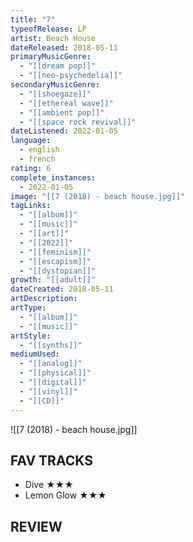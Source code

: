 ```yaml
---
title: "7"
typeofRelease: LP
artist: Beach House
dateReleased: 2018-05-11
primaryMusicGenre:
  - "[[dream pop]]"
  - "[[neo-psychedelia]]"
secondaryMusicGenre:
  - "[[shoegaze]]"
  - "[[ethereal wave]]"
  - "[[ambient pop]]"
  - "[[space rock revival]]"
dateListened: 2022-01-05
language:
  - english
  - french
rating: 6
complete_instances:
  - 2022-01-05
image: "[[7 (2018) - beach house.jpg]]"
tagLinks:
  - "[[album]]"
  - "[[music]]"
  - "[[art]]"
  - "[[2022]]"
  - "[[feminism]]"
  - "[[escapism]]"
  - "[[dystopian]]"
growth: "[[adult]]"
dateCreated: 2018-05-11
artDescription:
artType:
  - "[[album]]"
  - "[[music]]"
artStyle:
  - "[[synths]]"
mediumUsed:
  - "[[analog]]"
  - "[[physical]]"
  - "[[digital]]"
  - "[[vinyl]]"
  - "[[CD]]"
---
```

![[7 (2018) - beach house.jpg]]
## FAV TRACKS

- Dive ★★★
- Lemon Glow ★★★
## REVIEW

